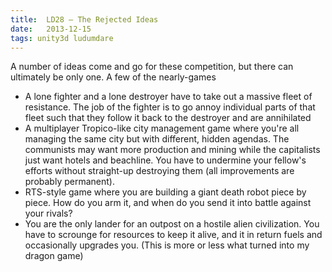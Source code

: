 ```yaml
---
title:  LD28 – The Rejected Ideas
date:   2013-12-15
tags: unity3d ludumdare
---
```


A number of ideas come and go for these competition, but there can ultimately be only one. A few of the nearly-games

* A lone fighter and a lone destroyer have to take out a massive fleet of resistance. The job of the fighter is to go annoy individual parts of that fleet such that they follow it back to the destroyer and are annihilated
* A multiplayer Tropico-like city management game where you're all managing the same city but with different, hidden agendas. The communists may want more production and mining while the capitalists just want hotels and beachline. You have to undermine your fellow's efforts without straight-up destroying them (all improvements are probably permanent).
* RTS-style game where you are building a giant death robot piece by piece. How do you arm it, and when do you send it into battle against your rivals?
* You are the only lander for an outpost on a hostile alien civilization. You have to scrounge for resources to keep it alive, and it in return fuels and occasionally upgrades you. (This is more or less what turned into my dragon game)